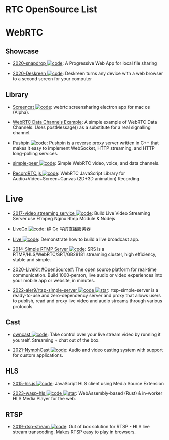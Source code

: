 # RTC OpenSource List

# WebRTC

## Showcase

- [2020-snapdrop ![code](https://ng-tech.icu/assets/code.svg)](https://github.com/RobinLinus/snapdrop): A Progressive Web App for local file sharing

- [2020-Deskreen ![code](https://ng-tech.icu/assets/code.svg)](https://github.com/pavlobu/deskreen): Deskreen turns any device with a web browser to a second screen for your computer

## Library

- [Screencat ![code](https://ng-tech.icu/assets/code.svg)](https://github.com/maxogden/screencat): webrtc screensharing electron app for mac os (Alpha).

- [WebRTC Data Channels Example](https://parg.co/UsK): A simple example of WebRTC Data Channels. Uses postMessage() as a substitute for a real signalling channel.

- [Pushpin ![code](https://ng-tech.icu/assets/code.svg)](https://github.com/fanout/pushpin): Pushpin is a reverse proxy server written in C++ that makes it easy to implement WebSocket, HTTP streaming, and HTTP long-polling services.

- [simple-peer ![code](https://ng-tech.icu/assets/code.svg)](https://github.com/feross/simple-peer): Simple WebRTC video, voice, and data channels.

- [RecordRTC.js ![code](https://ng-tech.icu/assets/code.svg)](https://recordrtc.org): WebRTC JavaScript Library for Audio+Video+Screen+Canvas (2D+3D animation) Recording.

# Live

- [2017-video streaming service ![code](https://ng-tech.icu/assets/code.svg)](https://github.com/tabvn/video-streaming-service): Build Live Video Streaming Server use Ffmpeg Nginx Rtmp Module & Nodejs

- [LiveGo ![code](https://ng-tech.icu/assets/code.svg)](https://github.com/gwuhaolin/livego): 纯 Go 写的直播服务器

- [Live ![code](https://ng-tech.icu/assets/code.svg)](https://github.com/ltebean/Live): Demonstrate how to build a live broadcast app.

- [2014-Simple RTMP Server ![code](https://ng-tech.icu/assets/code.svg)](https://github.com/ossrs/srs): SRS is a RTMP/HLS/WebRTC/SRT/GB28181 streaming cluster, high efficiency, stable and simple.

- [2020-LiveKit #OpenSource#](https://livekit.io/): The open source platform for real-time communication. Build 1000-person, live audio or video experiences into your mobile app or website, in minutes.

- [2022-aler9/rtsp-simple-server ![code](https://ng-tech.icu/assets/code.svg) ![star](https://img.shields.io/github/stars/aler9/rtsp-simple-server)](https://github.com/aler9/rtsp-simple-server): rtsp-simple-server is a ready-to-use and zero-dependency server and proxy that allows users to publish, read and proxy live video and audio streams through various protocols.

## Cast

- [owncast ![code](https://ng-tech.icu/assets/code.svg)](https://github.com/owncast/owncast): Take control over your live stream video by running it yourself. Streaming + chat out of the box.

- [2021-NymphCast ![code](https://ng-tech.icu/assets/code.svg)](https://github.com/MayaPosch/NymphCast): Audio and video casting system with support for custom applications.

## HLS

- [2015-hls.js ![code](https://ng-tech.icu/assets/code.svg)](https://github.com/video-dev/hls.js/): JavaScript HLS client using Media Source Extension

- [2023-wasp-hls ![code](https://ng-tech.icu/assets/code.svg) ![star](https://img.shields.io/github/stars/peaBerberian/wasp-hls)](https://github.com/peaBerberian/wasp-hls): WebAssembly-based (Rust) & in-worker HLS Media Player for the web.

## RTSP

- [2019-rtsp-stream ![code](https://ng-tech.icu/assets/code.svg)](https://github.com/Roverr/rtsp-stream): Out of box solution for RTSP - HLS live stream transcoding. Makes RTSP easy to play in browsers.
